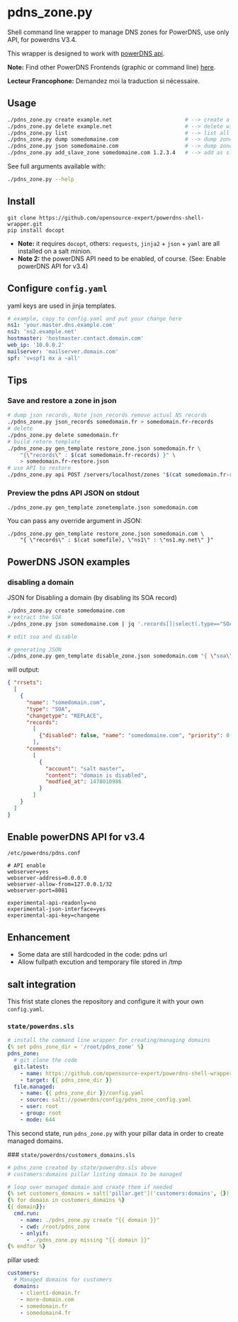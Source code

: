 # pdns_zone.py

Shell command line wrapper to manage DNS zones for PowerDNS, use only API, for powerdns V3.4.

This wrapper is designed to work with [powerDNS api](https://doc.powerdns.com/3/httpapi/README/).

**Note:** Find other PowerDNS Frontends (graphic or command line) [here](https://github.com/PowerDNS/pdns/wiki/WebFrontends).

**Lecteur Francophone:** Demandez moi la traduction si nécessaire.

## Usage

~~~bash
./pdns_zone.py create example.net                       # --> create a new zone from template
./pdns_zone.py delete example.net                       # --> delete without confirm
./pdns_zone.py list                                     # --> list all zones
./pdns_zone.py dump somedomaine.com                     # --> dump zone in bind format
./pdns_zone.py json somedomaine.com                     # --> dump zone in json format
./pdns_zone.py add_slave_zone somedomaine.com 1.2.3.4   # --> add as slave of master_ip
~~~

See full arguments available with:

~~~bash
./pdns_zone.py --help
~~~


## Install

~~~
git clone https://github.com/opensource-expert/powerdns-shell-wrapper.git
pip install docopt
~~~

* **Note:** it requires `docopt`, others: `requests`, `jinja2` + `json` + `yaml` are all installed on a salt minion.
* **Note 2:** the powerDNS API need to be enabled, of course. (See: Enable powerDNS API for v3.4)

## Configure `config.yaml`

yaml keys are used in jinja templates.

~~~yaml
# example, copy to config.yaml and put your change here
ns1: 'your.master.dns.example.com'
ns2: 'ns2.example.net'
hostmaster: 'hostmaster.contact.domain.com'
web_ip: '10.0.0.2'
mailserver: 'mailserver.domain.com'
spf: 'v=spf1 mx a ~all'
~~~


## Tips

### Save and restore a zone in json

~~~bash
# dump json records, Note json_records remove actual NS records
./pdns_zone.py json_records somedomain.fr > somedomain.fr-records
# delete
./pdns_zone.py delete somedomain.fr
# build retore template
./pdns_zone.py gen_template restore_zone.json somedomain.fr \
    "{\"records\" : $(cat somedomain.fr-records) }" \
    > somedomain.fr-restore.json
# use API to restore
./pdns_zone.py api POST /servers/localhost/zones "$(cat somedomain.fr-restore.json)"
~~~

### Preview the pdns API JSON on stdout

~~~
./pdns_zone.py gen_template zonetemplate.json somedomain.com
~~~

You can pass any override argument in JSON:

~~~
./pdns_zone.py gen_template restore_zone.json somedomain.com \
    "{ \"records\" : $(cat somefile), \"ns1\" : \"ns1.my.net\" }"
~~~


## PowerDNS JSON examples

### disabling a domain
JSON for Disabling a domain (by disabling its SOA record)

~~~bash
./pdns_zone.py create somedomaine.com
# extract the SOA
./pdns_zone.py json somedomaine.com | jq '.records[]|select(.type=="SOA")' > soa

# edit soa and disable

# generating JSON
./pdns_zone.py gen_template disable_zone.json somedomain.com "{ \"soa\" : $(cat soa) }"
~~~

will output:
~~~json
{ "rrsets":
  [
    {
      "name": "somedomain.com",
      "type": "SOA",
      "changetype": "REPLACE",
      "records":
        [
          {"disabled": false, "name": "somedomaine.com", "priority": 0, "ttl": 86400, "content": "dns0.webannecy.com. hostmaster.webannecy.com. 1 1800 900 604800 86400", "type": "SOA"}
        ],
      "comments":
        [
          {
            "account": "salt master",
            "content": "domain is disabled",
            "modfied_at": 1478010986
          }
        ]
    }
  ]
}
~~~


## Enable powerDNS API for v3.4

`/etc/powerdns/pdns.conf`

~~~
# API enable
webserver=yes
webserver-address=0.0.0.0
webserver-allow-from=127.0.0.1/32
webserver-port=8081

experimental-api-readonly=no
experimental-json-interface=yes
experimental-api-key=changeme
~~~

## Enhancement

* Some data are still hardcoded in the code: pdns url
* Allow fullpath excution and temporary file stored in /tmp


## salt integration

This frist state clones the repository and configure it with your own `config.yaml`.


### `state/powerdns.sls`

~~~yaml
# install the command line wrapper for creating/managing domains
{% set pdns_zone_dir = '/root/pdns_zone' %}
pdns_zone:
  # git clone the code
  git.latest:
    - name: https://github.com/opensource-expert/powerdns-shell-wrapper.git
    - target: {{ pdns_zone_dir }}
  file.managed:
    - name: {{ pdns_zone_dir }}/config.yaml
    - source: salt://powerdns/config/pdns_zone_config.yaml
    - user: root
    - group: root
    - mode: 644
~~~

This second state, run `pdns_zone.py` with your pillar data in order to create managed domains.

### `state/powerdns/customers_domains.sls`
~~~yaml
# pdns_zone created by state/powerdns.sls above
# customers:domains pillar listing domain to be managed

# loop over managed domain and create them if needed
{% set customers_domains = salt['pillar.get']('customers:domains', {}) -%}
{% for domain in customers_domains %}
{{ domain}}:
  cmd.run:
    - name: ./pdns_zone.py create "{{ domain }}"
    - cwd: /root/pdns_zone
    - onlyif:
      - ./pdns_zone.py missing "{{ domain }}"
{% endfor %}
~~~

pillar used:

~~~yaml
customers:
  # Managed domains for customers
  domains:
    - client1-domain.fr
    - more-domain.com
    - somedomain.fr
    - somedomain4.fr
~~~
